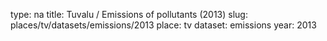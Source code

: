 type: na
title: Tuvalu / Emissions of pollutants (2013)
slug: places/tv/datasets/emissions/2013
place: tv
dataset: emissions
year: 2013
